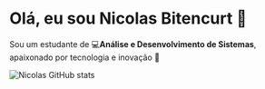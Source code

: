 
# Olá, eu sou Nicolas Bitencurt 👋

 Sou um estudante de 💻**Análise e Desenvolvimento de Sistemas**, apaixonado por tecnologia e inovação 🚀

![Nicolas GitHub stats](https://github-readme-stats.vercel.app/api?username=Nicolas-Bitencurt&show_icons=true&theme=dark)
